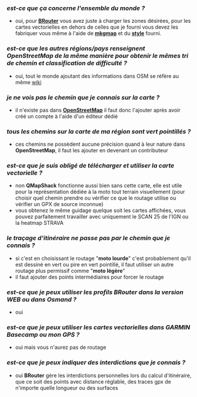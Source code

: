 ### *est-ce que ça concerne l'ensemble du monde ?*
- oui, pour [**BRouter**](https://github.com/Maproom/qmapshack/wiki/AdvSetup#brouter-setup) vous avez juste à charger les zones désirées, pour les cartes vectorielles en dehors de celles que je fourni vous devez les fabriquer vous même à l'aide de [**mkgmap**](https://www.mkgmap.org.uk/) et du [**style**](https://github.com/cricri-du-lauragais/QMapShack_enduro/tree/main/mkgmap/style/qmapshack) fourni.

### *est-ce que les autres régions/pays renseignent OpenStreetMap de la même manière pour obtenir le mêmes tri de chemin et classification de difficulté ?*
- oui, tout le monde ajoutant des informations dans OSM se réfère au même [wiki](https://wiki.openstreetmap.org/wiki/FR:%C3%89l%C3%A9ments_cartographiques)

### *je ne vois pas le chemin que je connais sur la carte ?*
- il n'existe pas dans [**OpenStreetMap**](https://www.openstreetmap.fr/contribuer/) il faut donc l'ajouter après avoir créé un compte à l'aide d'un éditeur dédié

### *tous les chemins sur la carte de ma région sont vert pointillés ?*
- ces chemins ne possèdent aucune précision quand à leur nature dans **OpenStreetMap**, il faut les ajouter en devenant un contributeur

### *est-ce que je suis obligé de télécharger et utiliser la carte vectorielle ?*
- non **QMapShack** fonctionne aussi bien sans cette carte, elle est utile pour la représentation dédiée à la moto tout terrain visuellement (pour choisir quel chemin prendre ou vérifier ce que le routage utilise ou vérifier un GPX de source inconnue)
- vous obtenez le même guidage quelque soit les cartes affichées, vous pouvez parfaitement travailler avec uniquement le SCAN 25 de l'IGN ou la heatmap STRAVA

### *le traçage d'itinéraire ne passe pas par le chemin que je connais ?*
- si c'est en choisissant le routage "**moto lourde**" c'est probablement qu'il est dessiné en vert ou pire en vert pointillé, il faut utiliser un autre routage plus permissif comme "**moto légère**"
- il faut ajouter des points intermédiaires pour forcer le routage

### *est-ce que je peux utiliser les profils BRouter dans la version WEB ou dans Osmand ?*
- oui

### *est-ce que je peux utiliser les cartes vectorielles dans GARMIN Basecamp ou mon GPS ?*
- oui mais vous n'aurez pas de routage

### *est-ce que je peux indiquer des interdictions que je connais ?*
- oui **BRouter** gère les interdictions personnelles lors du calcul d'itinéraire, que ce soit des points avec distance réglable, des traces gpx de n'importe quelle longueur ou des surfaces







